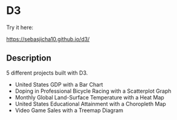 # D3

Try it here:

https://sebasjicha10.github.io/d3/

## Description

5 different projects built with D3.

<ul>
  <li>United States GDP with a Bar Chart</li>
  <li>Doping in Professional Bicycle Racing with a Scatterplot Graph</li>
  <li>Monthly Global Land-Surface Temperature with a Heat Map</li>
  <li>United States Educational Attainment with a Choropleth Map</li>
  <li>Video Game Sales with a Treemap Diagram</li>
</ul>
